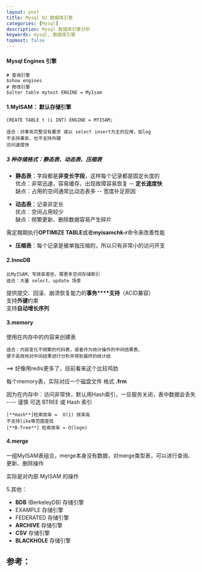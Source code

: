 ```yaml
---
layout: post
title: Mysql 02 数据库引擎
categories: [Mysql]
description: Mysql 数据库引擎分析
keywords: mysql, 数据库引擎
topmost: false
---
```




#### Mysql Engines 引擎

```
# 查询引擎
$show engines
# 修改引擎
$alter table mytest ENGINE = MyIsam
```

#### 1.MyISAM： 默认存储引擎

```
CREATE TABLE t (i INT) ENGINE = MYISAM;
```

```
适合：对事务完整没有要求 或以 select insert为主的应用，如log
不支持事务、也不支持外键
访问速度快
```

#####  3 种存储格式：静态表、动态表、压缩表

- **静态表**：字段都是**非变长字段**，这样每个记录都是固定长度的   
  优点：非常迅速，容易缓存，出现故障容易恢复 -- **定长速度快**  
  缺点：占用的空间通常比动态表多 -- 宽度补足原因

- **动态表**：记录非定长  
  优点：空间占用较少  
  缺点：频繁更新、删除数据容易产生碎片

需定期期执行**OPTIMIZE TABLE**或者**myisamchk-r**命令来改善性能

- **压缩表**：每个记录是被单独压缩的，所以只有非常小的访问开支



#### 2.InnoDB

```
比MyISAM，写效率差些，需更多空间存储索引
适合：大量 select、update 场景
```

提供提交、回滚、崩溃恢复能力的**事务****支持**（ACID兼容）  
支持**外键**约束  
支持**自动增长序列**



#### 3.memory

使用在内存中的内容来创建表

```
适合：内容变化不频繁的代码表，或者作为统计操作的中间结果表，
便于高效地对中间结果进行分析并得到最终的统计结
```

==> 好像用redis更多了，目前看来这个比较鸡肋

每个memory表，实际对应一个磁盘文件 格式 **.frm**

因为在内存中：访问非常快，默认用Hash索引，一旦服务关闭，表中数据会丢失 ---- 谨慎
可选 BTREE 或 Hash 索引

```
[**Hash**]检索效率 =  O(1) 效率高 
不支持like等范围查找
[**B-Tree**] 检索效率 = O(logn)
```



#### 4.merge

一组MyISAM表组合，merge本身没有数据，对merge类型表，可以进行查询、更新、删除操作

实际是对内部 MyISAM 的操作



5.其他：

- **BDB** (BerkeleyDB)      存储引擎
- EXAMPLE               存储引擎
- FEDERATED             存储引擎
- **ARCHIVE**               存储引擎
- **CSV**                   存储引擎
- **BLACKHOLE**             存储引擎














## 参考：
